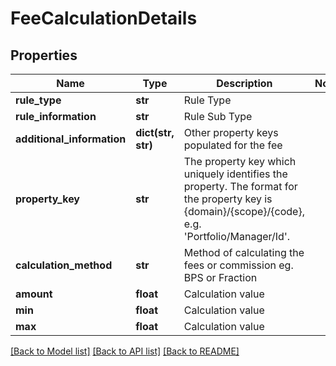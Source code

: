 # FeeCalculationDetails


## Properties
Name | Type | Description | Notes
------------ | ------------- | ------------- | -------------
**rule_type** | **str** | Rule Type | 
**rule_information** | **str** | Rule Sub Type | 
**additional_information** | **dict(str, str)** | Other property keys populated for the fee | 
**property_key** | **str** | The property key which uniquely identifies the property. The format for the property key is {domain}/{scope}/{code}, e.g. &#39;Portfolio/Manager/Id&#39;. | 
**calculation_method** | **str** | Method of calculating the fees or commission eg. BPS or Fraction | 
**amount** | **float** | Calculation value | 
**min** | **float** | Calculation value | 
**max** | **float** | Calculation value | 

[[Back to Model list]](../README.md#documentation-for-models) [[Back to API list]](../README.md#documentation-for-api-endpoints) [[Back to README]](../README.md)


